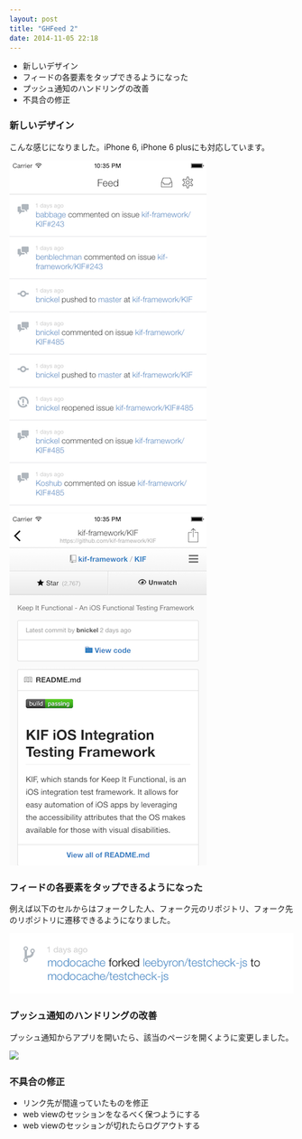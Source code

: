 ```yaml
---
layout: post
title: "GHFeed 2"
date: 2014-11-05 22:18
---
```


- 新しいデザイン
- フィードの各要素をタップできるようになった
- プッシュ通知のハンドリングの改善
- 不具合の修正

### 新しいデザイン

こんな感じになりました。iPhone 6, iPhone 6 plusにも対応しています。

![](/assets/2014-11-05/ss1.png) ![](/assets/2014-11-05/ss2.png)  


### フィードの各要素をタップできるようになった

例えば以下のセルからはフォークした人、フォーク元のリポジトリ、フォーク先のリポジトリに遷移できるようになりました。

![](/assets/2014-11-05/cell.png)  


### プッシュ通知のハンドリングの改善

プッシュ通知からアプリを開いたら、該当のページを開くように変更しました。

![](/assets/2014-11-05/ss.gif)  


### 不具合の修正

- リンク先が間違っていたものを修正
- web viewのセッションをなるべく保つようにする
- web viewのセッションが切れたらログアウトする

